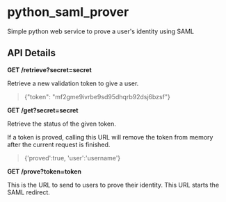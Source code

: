 # python_saml_prover
Simple python web service to prove a user's identity using SAML

## API Details
**GET /retrieve?secret=secret**

Retrieve a new validation token to give a user.
> {"token": "mf2gme9ivrbe9sd95dhqrb92dsj6bzsf"}


**GET /get?secret=secret**

Retrieve the status of the given token.

If a token is proved, calling this URL will remove the token from memory after the current request is finished.
> {'proved':true, 'user':'username'}

**GET /prove?token=token**

This is the URL to send to users to prove their identity.  This URL starts the SAML redirect.
